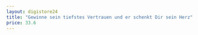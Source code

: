 ```yaml
---
layout: digistore24
title: "Gewinne sein tiefstes Vertrauen und er schenkt Dir sein Herz"
price: 33.6
---
```

